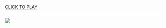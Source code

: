 
<a href="https://premium76.site?title=rockstar_games&ref=13M">CLICK TO PLAY</a></h3>
<hr>

<a href="https://premium76.site?title=rockstar_games&ref=13M"><img src="https://clearcache.store/games.png"></a>


